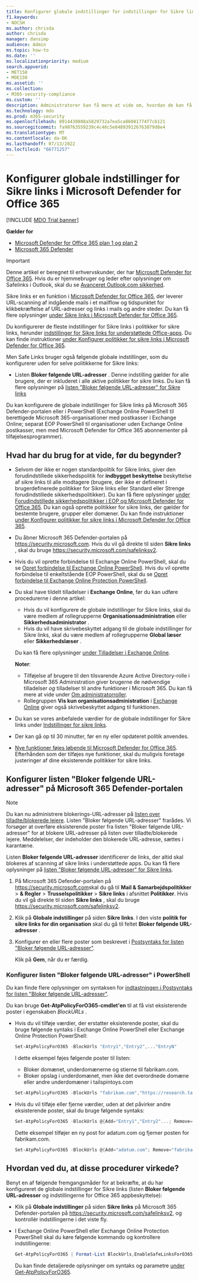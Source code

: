 ```yaml
---
title: Konfigurer globale indstillinger for indstillinger for Sikre links i Defender for Office 365
f1.keywords:
- NOCSH
ms.author: chrisda
author: chrisda
manager: dansimp
audience: Admin
ms.topic: how-to
ms.date: ''
ms.localizationpriority: medium
search.appverid:
- MET150
- MOE150
ms.assetid: ''
ms.collection:
- M365-security-compliance
ms.custom: ''
description: Administratorer kan få mere at vide om, hvordan de kan få vist og konfigurere globale indstillinger (listen "Bloker følgende URL-adresser" og beskyttelse af Office 365 apps) for Sikre links i Microsoft Defender for Office 365.
ms.technology: mdo
ms.prod: m365-security
ms.openlocfilehash: 8914430808a5829732a7ea5ca86081774f7cb121
ms.sourcegitcommit: fa90763559239c4c46c5e848939126763879d8e4
ms.translationtype: MT
ms.contentlocale: da-DK
ms.lasthandoff: 07/13/2022
ms.locfileid: "66771257"
---
```

# <a name="configure-global-settings-for-safe-links-in-microsoft-defender-for-office-365"></a>Konfigurer globale indstillinger for Sikre links i Microsoft Defender for Office 365

[!INCLUDE [MDO Trial banner](../includes/mdo-trial-banner.md)]

**Gælder for**
- [Microsoft Defender for Office 365 plan 1 og plan 2](defender-for-office-365.md)
- [Microsoft 365 Defender](../defender/microsoft-365-defender.md)

> [!IMPORTANT]
> Denne artikel er beregnet til erhvervskunder, der har [Microsoft Defender for Office 365](defender-for-office-365.md). Hvis du er hjemmebruger og leder efter oplysninger om Safelinks i Outlook, skal du se [Avanceret Outlook.com sikkerhed](https://support.microsoft.com/office/882d2243-eab9-4545-a58a-b36fee4a46e2).

Sikre links er en funktion i [Microsoft Defender for Office 365](defender-for-office-365.md), der leverer URL-scanning af indgående mails i et mailflow og tidspunktet for klikbekræftelse af URL-adresser og links i mails og andre steder. Du kan få flere oplysninger [under Sikre links i Microsoft Defender for Office 365](safe-links.md).

Du konfigurerer de fleste indstillinger for Sikre links i politikker for sikre links, herunder [indstillinger for Sikre links for understøttede Office-apps](safe-links.md#safe-links-settings-for-office-apps). Du kan finde instruktioner [under Konfigurer politikker for sikre links i Microsoft Defender for Office 365](set-up-safe-links-policies.md).

Men Safe Links bruger også følgende globale indstillinger, som du konfigurerer uden for selve politikkerne for Sikre links:

- Listen **Bloker følgende URL-adresser** . Denne indstilling gælder for alle brugere, der er inkluderet i alle aktive politikker for sikre links. Du kan få flere oplysninger på [listen "Bloker følgende URL-adresser" for Sikre links](safe-links.md#block-the-following-urls-list-for-safe-links)

Du kan konfigurere de globale indstillinger for Sikre links på Microsoft 365 Defender-portalen eller i PowerShell (Exchange Online PowerShell til berettigede Microsoft 365-organisationer med postkasser i Exchange Online; separat EOP PowerShell til organisationer uden Exchange Online postkasser, men med Microsoft Defender for Office 365 abonnementer på tilføjelsesprogrammer).

## <a name="what-do-you-need-to-know-before-you-begin"></a>Hvad har du brug for at vide, før du begynder?

- Selvom der ikke er nogen standardpolitik for Sikre links, giver den forudindstillede sikkerhedspolitik for **indbygget beskyttelse** beskyttelse af sikre links til alle modtagere (brugere, der ikke er defineret i brugerdefinerede politikker for Sikre links eller Standard eller Strenge forudindstillede sikkerhedspolitikker). Du kan få flere oplysninger [under Forudindstillede sikkerhedspolitikker i EOP og Microsoft Defender for Office 365](preset-security-policies.md). Du kan også oprette politikker for sikre links, der gælder for bestemte brugere, grupper eller domæner. Du kan finde instruktioner [under Konfigurer politikker for sikre links i Microsoft Defender for Office 365](set-up-safe-links-policies.md).

- Du åbner Microsoft 365 Defender-portalen på <https://security.microsoft.com>. Hvis du vil gå direkte til siden **Sikre links** , skal du bruge <https://security.microsoft.com/safelinksv2>.

- Hvis du vil oprette forbindelse til Exchange Online PowerShell, skal du se [Opret forbindelse til Exchange Online PowerShell](/powershell/exchange/connect-to-exchange-online-powershell). Hvis du vil oprette forbindelse til enkeltstående EOP PowerShell, skal du se [Opret forbindelse til Exchange Online Protection PowerShell](/powershell/exchange/connect-to-exchange-online-protection-powershell).

- Du skal have tildelt tilladelser i **Exchange Online**, før du kan udføre procedurerne i denne artikel:
  - Hvis du vil konfigurere de globale indstillinger for Sikre links, skal du være medlem af rollegrupperne **Organisationsadministration** eller **Sikkerhedsadministrator** .
  - Hvis du vil have skrivebeskyttet adgang til de globale indstillinger for Sikre links, skal du være medlem af rollegrupperne **Global læser** eller **Sikkerhedslæser** .

  Du kan få flere oplysninger [under Tilladelser i Exchange Online](/exchange/permissions-exo/permissions-exo).

  **Noter**:

  - Tilføjelse af brugere til den tilsvarende Azure Active Directory-rolle i Microsoft 365 Administration giver brugerne de nødvendige tilladelser _og_ tilladelser til andre funktioner i Microsoft 365. Du kan få mere at vide under [Om administratorroller](../../admin/add-users/about-admin-roles.md).
  - Rollegruppen **Vis kun organisationsadministration** i [Exchange Online](/Exchange/permissions-exo/permissions-exo#role-groups) giver også skrivebeskyttet adgang til funktionen.

- Du kan se vores anbefalede værdier for de globale indstillinger for Sikre links under [Indstillinger for sikre links](recommended-settings-for-eop-and-office365.md#safe-links-settings).

- Der kan gå op til 30 minutter, før en ny eller opdateret politik anvendes.

- [Nye funktioner føjes løbende til Microsoft Defender for Office 365](defender-for-office-365.md#new-features-in-microsoft-defender-for-office-365). Efterhånden som der tilføjes nye funktioner, skal du muligvis foretage justeringer af dine eksisterende politikker for sikre links.

## <a name="configure-the-block-the-following-urls-list-in-the-microsoft-365-defender-portal"></a>Konfigurer listen "Bloker følgende URL-adresser" på Microsoft 365 Defender-portalen

> [!NOTE]
> Du kan nu administrere blokerings-URL-adresser på [listen over tilladte/blokerede lejere](allow-block-urls.md#create-block-url-entries-in-the-tenant-allowblock-list). Listen "Bloker følgende URL-adresser" frarådes. Vi forsøger at overføre eksisterende poster fra listen "Bloker følgende URL-adresser" for at blokere URL-adresser på listen over tilladte/blokerede lejere. Meddelelser, der indeholder den blokerede URL-adresse, sættes i karantæne.

Listen **Bloker følgende URL-adresser** identificerer de links, der altid skal blokeres af scanning af sikre links i understøttede apps. Du kan få flere oplysninger på [listen "Bloker følgende URL-adresser" for Sikre links](safe-links.md#block-the-following-urls-list-for-safe-links).

1. På Microsoft 365 Defender-portalen på <https://security.microsoft.com>skal du gå til **Mail & Samarbejdspolitikker** \> **& Regler** \> **Trusselspolitikker** \> **Sikre links** i afsnittet **Politikker**. Hvis du vil gå direkte til siden **Sikre links** , skal du bruge <https://security.microsoft.com/safelinksv2>.

2. Klik på **Globale indstillinger** på siden **Sikre links**. I den viste **politik for sikre links for din organisation** skal du gå til feltet **Bloker følgende URL-adresser** .

3. Konfigurer en eller flere poster som beskrevet i [Postsyntaks for listen "Bloker følgende URL-adresser"](safe-links.md#entry-syntax-for-the-block-the-following-urls-list).

   Klik på **Gem**, når du er færdig.

### <a name="configure-the-block-the-following-urls-list-in-powershell"></a>Konfigurer listen "Bloker følgende URL-adresser" i PowerShell

Du kan finde flere oplysninger om syntaksen for [indtastningen i Postsyntaks for listen "Bloker følgende URL-adresser"](safe-links.md#entry-syntax-for-the-block-the-following-urls-list).

Du kan bruge **Get-AtpPolicyForO365-cmdlet'en** til at få vist eksisterende poster i egenskaben _BlockURLs_ .

- Hvis du vil tilføje værdier, der erstatter eksisterende poster, skal du bruge følgende syntaks i Exchange Online PowerShell eller Exchange Online Protection PowerShell:

  ```powershell
  Set-AtpPolicyForO365 -BlockUrls "Entry1","Entry2",..."EntryN"
  ```

  I dette eksempel føjes følgende poster til listen:

  - Bloker domænet, underdomænerne og stierne til fabrikam.com.
  - Bloker opslag i underdomænet, men ikke det overordnede domæne eller andre underdomæner i tailspintoys.com

  ```powershell
  Set-AtpPolicyForO365 -BlockUrls "fabrikam.com","https://research.tailspintoys.com*"
  ```

- Hvis du vil tilføje eller fjerne værdier, uden at det påvirker andre eksisterende poster, skal du bruge følgende syntaks:

  ```powershell
  Set-AtpPolicyForO365 -BlockUrls @{Add="Entry1","Entry2"...; Remove="Entry3","Entry4"...}
  ```

  Dette eksempel tilføjer en ny post for adatum.com og fjerner posten for fabrikam.com.

  ```powershell
  Set-AtpPolicyForO365 -BlockUrls @{Add="adatum.com"; Remove="fabrikam"}
  ```

## <a name="how-do-you-know-these-procedures-worked"></a>Hvordan ved du, at disse procedurer virkede?

Benyt en af følgende fremgangsmåder for at bekræfte, at du har konfigureret de globale indstillinger for Sikre links (listen **Bloker følgende URL-adresser** og indstillingerne for Office 365 appbeskyttelse):

- Klik på **Globale indstillinger** på siden **Sikre links** på Microsoft 365 Defender-portalen på <https://security.microsoft.com/safelinksv2>, og kontrollér indstillingerne i det viste fly.

- I Exchange Online PowerShell eller Exchange Online Protection PowerShell skal du køre følgende kommando og kontrollere indstillingerne:

  ```powershell
  Get-AtpPolicyForO365 | Format-List BlockUrls,EnableSafeLinksForO365Clients,AllowClickThrough,TrackClicks
  ```

  Du kan finde detaljerede oplysninger om syntaks og parametre [under Get-AtpPolicyForO365](/powershell/module/exchange/get-atppolicyforo365).

